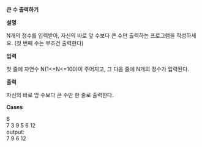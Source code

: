 **큰 수 출력하기**

**설명**

N개의 정수를 입력받아, 자신의 바로 앞 수보다 큰 수만 출력하는 프로그램을 작성하세요.
(첫 번째 수는 무조건 출력한다)

**입력**

첫 줄에 자연수 N(1<=N<=100)이 주어지고, 그 다음 줄에 N개의 정수가 입력된다.

**출력**

자신의 바로 앞 수보다 큰 수만 한 줄로 출력한다.

**Cases**

6<br>
7 3 9 5 6 12<br>
output:<br>
7 9 6 12